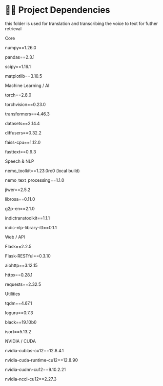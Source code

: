 # 🧑‍💻 Project Dependencies

this folder is used for translation and transcribing the voice to text for futher retrieval 

Core

numpy==1.26.0

pandas==2.3.1

scipy==1.16.1

matplotlib==3.10.5

Machine Learning / AI

torch==2.8.0

torchvision==0.23.0

transformers==4.46.3

datasets==2.14.4

diffusers==0.32.2

faiss-cpu==1.12.0

fasttext==0.9.3

Speech & NLP

nemo_toolkit==1.23.0rc0 (local build)

nemo_text_processing==1.1.0

jiwer==2.5.2

librosa==0.11.0

g2p-en==2.1.0

indictranstoolkit==1.1.1

indic-nlp-library-itt==0.1.1

Web / API

Flask==2.2.5

Flask-RESTful==0.3.10

aiohttp==3.12.15

httpx==0.28.1

requests==2.32.5

Utilities

tqdm==4.67.1

loguru==0.7.3

black==19.10b0

isort==5.13.2

NVIDIA / CUDA

nvidia-cublas-cu12==12.8.4.1

nvidia-cuda-runtime-cu12==12.8.90

nvidia-cudnn-cu12==9.10.2.21

nvidia-nccl-cu12==2.27.3
